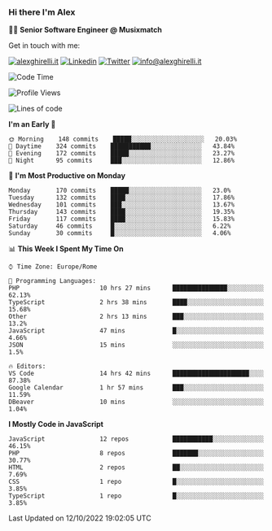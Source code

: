 ### Hi there I'm Alex

👨‍💻 __Senior Software Engineer @ Musixmatch__

Get in touch with me:

[![alexghirelli.it](https://img.shields.io/static/v1?label=alexghirelli.it&message=%20&color=red&logo=&style=flat-square&logoColor=white)](https://www.alexghirelli.it/)
[![Linkedin](https://img.shields.io/static/v1?label=Linkedin&message=%20&color=blue&logo=Linkedin&style=flat-square&logoColor=white)](https://linkedin.com/in/alexghirelli)
[![Twitter](https://img.shields.io/static/v1?label=Twitter&message=%20&color=blue&logo=Twitter&style=flat-square&logoColor=white)](https://twitter.com/alexGhirelli)
[![info@alexghirelli.it](https://img.shields.io/static/v1?label=info@alexghirelli.it&message=%20&color=red&logo=gmail&style=flat-square&logoColor=white)](mailto:info@alexghirelli.it)

<!--START_SECTION:waka-->
![Code Time](http://img.shields.io/badge/Code%20Time-7%2C036%20hrs%2016%20mins-blue)

![Profile Views](http://img.shields.io/badge/Profile%20Views-39-blue)

![Lines of code](https://img.shields.io/badge/From%20Hello%20World%20I%27ve%20Written-789%20Thousand%20lines%20of%20code-blue)

**I'm an Early 🐤** 

```text
🌞 Morning    148 commits    █████░░░░░░░░░░░░░░░░░░░░   20.03% 
🌆 Daytime    324 commits    ███████████░░░░░░░░░░░░░░   43.84% 
🌃 Evening    172 commits    █████░░░░░░░░░░░░░░░░░░░░   23.27% 
🌙 Night      95 commits     ███░░░░░░░░░░░░░░░░░░░░░░   12.86%

```
📅 **I'm Most Productive on Monday** 

```text
Monday       170 commits    █████░░░░░░░░░░░░░░░░░░░░   23.0% 
Tuesday      132 commits    ████░░░░░░░░░░░░░░░░░░░░░   17.86% 
Wednesday    101 commits    ███░░░░░░░░░░░░░░░░░░░░░░   13.67% 
Thursday     143 commits    ████░░░░░░░░░░░░░░░░░░░░░   19.35% 
Friday       117 commits    ████░░░░░░░░░░░░░░░░░░░░░   15.83% 
Saturday     46 commits     █░░░░░░░░░░░░░░░░░░░░░░░░   6.22% 
Sunday       30 commits     █░░░░░░░░░░░░░░░░░░░░░░░░   4.06%

```


📊 **This Week I Spent My Time On** 

```text
⌚︎ Time Zone: Europe/Rome

💬 Programming Languages: 
PHP                      10 hrs 27 mins      ███████████████░░░░░░░░░░   62.13% 
TypeScript               2 hrs 38 mins       ████░░░░░░░░░░░░░░░░░░░░░   15.68% 
Other                    2 hrs 13 mins       ███░░░░░░░░░░░░░░░░░░░░░░   13.2% 
JavaScript               47 mins             █░░░░░░░░░░░░░░░░░░░░░░░░   4.66% 
JSON                     15 mins             ░░░░░░░░░░░░░░░░░░░░░░░░░   1.5%

🔥 Editors: 
VS Code                  14 hrs 42 mins      █████████████████████░░░░   87.38% 
Google Calendar          1 hr 57 mins        ███░░░░░░░░░░░░░░░░░░░░░░   11.59% 
DBeaver                  10 mins             ░░░░░░░░░░░░░░░░░░░░░░░░░   1.04%

```

**I Mostly Code in JavaScript** 

```text
JavaScript               12 repos            ███████████░░░░░░░░░░░░░░   46.15% 
PHP                      8 repos             ███████░░░░░░░░░░░░░░░░░░   30.77% 
HTML                     2 repos             ██░░░░░░░░░░░░░░░░░░░░░░░   7.69% 
CSS                      1 repo              █░░░░░░░░░░░░░░░░░░░░░░░░   3.85% 
TypeScript               1 repo              █░░░░░░░░░░░░░░░░░░░░░░░░   3.85%

```



 Last Updated on 12/10/2022 19:02:05 UTC
<!--END_SECTION:waka-->
